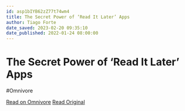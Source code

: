 ```yaml
---
id: asp1bIYB62zZ77t74wm4
title: The Secret Power of ‘Read It Later’ Apps
author: Tiago Forte
date_saved: 2023-02-20 09:35:10
date_published: 2022-01-24 08:00:00
---
```


# The Secret Power of ‘Read It Later’ Apps
#Omnivore

[Read on Omnivore](https://omnivore.app/me/the-secret-power-of-read-it-later-apps-1866c75e35b)
[Read Original](https://fortelabs.co/blog/the-secret-power-of-read-it-later-apps)


